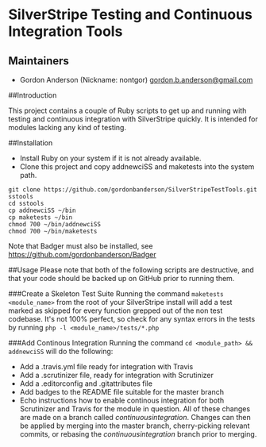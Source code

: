 # SilverStripe Testing and Continuous Integration Tools
## Maintainers

* Gordon Anderson (Nickname: nontgor)
	<gordon.b.anderson@gmail.com>

##Introduction

This project contains a couple of Ruby scripts to get up and running with testing
and continuous integration with SilverStripe quickly.  It is intended for
modules lacking any kind of testing.

##Installation
* Install Ruby on your system if it is not already available.
* Clone this project and copy addnewciSS and maketests into the system path.
 
```
git clone https://github.com/gordonbanderson/SilverStripeTestTools.git sstools
cd sstools
cp addnewciSS ~/bin
cp maketests ~/bin
chmod 700 ~/bin/addnewciSS
chmod 700 ~/bin/maketests
```

Note that Badger must also be installed, see
https://github.com/gordonbanderson/Badger

##Usage
Please note that both of the following scripts are destructive, and that your
code should be backed up on GitHub prior to running them.

###Create a Skeleton Test Suite
Running the command `maketests <module_name>` from the root of your SilverStripe
install will add a test marked as skipped for every function grepped out of the
non test codebase.  It's not 100% perfect, so check for any syntax errors in the
tests by running `php -l <module_name>/tests/*.php`

###Add Continous Integration
Running the command `cd <module_path> && addnewciSS` will do the following:
* Add a .travis.yml file ready for integration with Travis
* Add a .scrutinizer file, ready for integration with Scrutinizer
* Add a .editorconfig and .gitattributes file
* Add badges to the README file suitable for the master branch
* Echo instructions how to enable continous integration for both Scrutinizer and
Travis for the module in question.
All of these changes are made on a branch called _continuousintegration_.  Changes
can then be applied by merging into the master branch, cherry-picking relevant
commits, or rebasing the _continuousintegration_ branch prior to merging.